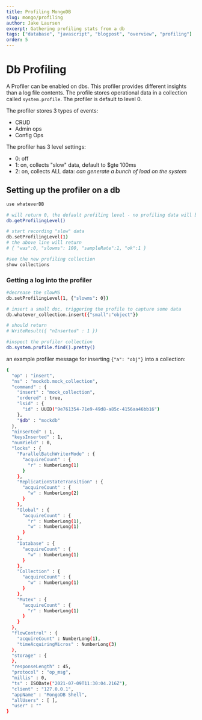 ```yaml
---
title: Profiling MongoDB
slug: mongo/profiling
author: Jake Laursen
excerpt: Gathering profiling stats from a db
tags: ["database", "javascript", "blogpost", "overview", "profiling"]
order: 5
---
```


# Db Profiling

A Profiler can be enabled on dbs. This profiler provides different insights than a log file contents. The profile stores operational data in a collection called `system.profile`. The profiler is default to level 0.

The profiler stores 3 types of events:

- CRUD
- Admin ops
- Config Ops

The profiler has 3 level settings:

- 0: off
- 1: on, collects "slow" data, default to \$gte 100ms
- 2: on, collects ALL data: _can generate a bunch of load on the system_

## Setting up the profiler on a db

```bash
use whateverDB

# will return 0, the default profiling level - no profiling data will be stored
db.getProfilingLevel()

# start recording "slow" data
db.setProfilingLevel(1)
# the above line will return
# { "was":0, "slowms": 100, "sampleRate":1, "ok":1 }

#see the new profiling collection
show collections
```

### Getting a log into the profiler

```bash
#decrease the slowMS
db.setProfilingLevel(1, {"slowms": 0})

# insert a small doc, triggering the profile to capture some data
db.whatever_collection.insert({"small":"object"})

# should return
# WriteResult({ "nInserted" : 1 })

#inspect the profiler collection
db.system.profile.find().pretty()
```

an example profiler message for inserting `{"a": "obj"}` into a collection:

```bash
{
  "op" : "insert",
  "ns" : "mockdb.mock_collection",
  "command" : {
    "insert" : "mock_collection",
    "ordered" : true,
    "lsid" : {
      "id" : UUID("9e761354-71e9-49d8-a85c-4156aa46bb16")
    },
    "$db" : "mockdb"
  },
  "ninserted" : 1,
  "keysInserted" : 1,
  "numYield" : 0,
  "locks" : {
    "ParallelBatchWriterMode" : {
      "acquireCount" : {
        "r" : NumberLong(1)
      }
    },
    "ReplicationStateTransition" : {
      "acquireCount" : {
        "w" : NumberLong(2)
      }
    },
    "Global" : {
      "acquireCount" : {
        "r" : NumberLong(1),
        "w" : NumberLong(1)
      }
    },
    "Database" : {
      "acquireCount" : {
        "w" : NumberLong(1)
      }
    },
    "Collection" : {
      "acquireCount" : {
        "w" : NumberLong(1)
      }
    },
    "Mutex" : {
      "acquireCount" : {
        "r" : NumberLong(1)
      }
    }
  },
  "flowControl" : {
    "acquireCount" : NumberLong(1),
    "timeAcquiringMicros" : NumberLong(3)
  },
  "storage" : {
  },
  "responseLength" : 45,
  "protocol" : "op_msg",
  "millis" : 0,
  "ts" : ISODate("2021-07-09T11:30:04.216Z"),
  "client" : "127.0.0.1",
  "appName" : "MongoDB Shell",
  "allUsers" : [ ],
  "user" : ""
}
```
